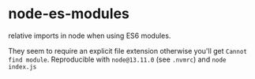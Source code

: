 # node-es-modules

relative imports in node when using ES6 modules.

They seem to require an explicit file extension otherwise you'll get `Cannot find module`.
Reproducible with `node@13.11.0` (see `.nvmrc`) and `node index.js`
